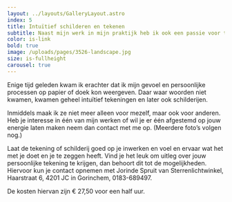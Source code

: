 ```yaml
---
layout: ../layouts/GalleryLayout.astro
index: 5
title: Intuïtief schilderen en tekenen
subtitle: Naast mijn werk in mijn praktijk heb ik ook een passie voor tekenen en schilderen.
color: is-link
bold: true
image: /uploads/pages/3526-landscape.jpg
size: is-fullheight
carousel: true
---
```


Enige tijd geleden kwam ik erachter dat ik mijn gevoel en persoonlijke processen op papier of doek kon weergeven. Daar waar woorden niet kwamen, kwamen geheel intuïtief tekeningen en later ook schilderijen.

Inmiddels maak ik ze niet meer alleen voor mezelf, maar ook voor anderen. Heb je interesse in één van mijn werken of wil je er één afgestemd op jouw energie laten maken neem dan contact met me op. (Meerdere foto’s volgen nog.)

Laat de tekening of schilderij goed op je inwerken en voel en ervaar wat het met je doet en je te zeggen heeft. Vind je het leuk om uitleg over jouw persoonlijke tekening te krijgen, dan behoort dit tot de mogelijkheden. Hiervoor kun je contact opnemen met Jorinde Spruit van Sterrenlichtwinkel, Haarstraat 6, 4201 JC in Gorinchem, 0183-689497.

De kosten hiervan zijn € 27,50 voor een half uur.